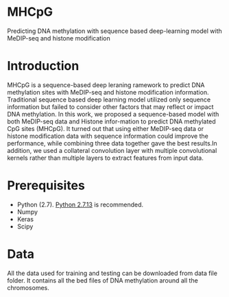 # MHCpG
Predicting DNA methylation with sequence based deep-learning model with MeDIP-seq and histone modification
# Introduction
MHCpG is a sequence-based deep leraning ramework to predict DNA methylation sites with MeDIP-seq and histone modification information. Traditional sequence based deep learning model utilized only sequence information but failed to consider other factors that may reflect or impact DNA methylation. In this work, we proposed a sequence-based model with both MeDIP-seq data and Histone infor-mation to predict DNA methylated CpG sites (MHCpG). It turned out that using either MeDIP-seq data or histone modification data with sequence information could improve the performance, while combining three data together gave the best results.In addition, we used a collateral convolution layer with multiple convolutional kernels rather than multiple layers to extract features from input data.

# Prerequisites
- Python (2.7). [Python 2.7.13](https://www.python.org/downloads/release/python-2713/) is recommended.
- Numpy
- Keras
- Scipy

# Data
All the data used for training and testing can be downloaded from data file folder. It contains all the bed files of DNA methylation around all the chromosomes.
